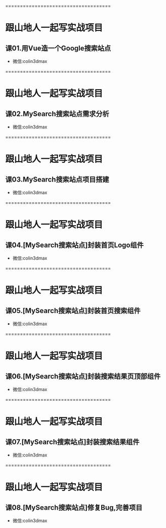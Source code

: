 ====================================

# 跟山地人一起写实战项目

## 课01.用Vue造一个Google搜索站点

* 微信:colin3dmax

====================================

# 跟山地人一起写实战项目

## 课02.MySearch搜索站点需求分析

* 微信:colin3dmax

====================================

# 跟山地人一起写实战项目

## 课03.MySearch搜索站点项目搭建

* 微信:colin3dmax

====================================

# 跟山地人一起写实战项目

## 课04.[MySearch搜索站点]封装首页Logo组件

* 微信:colin3dmax

====================================

# 跟山地人一起写实战项目

## 课05.[MySearch搜索站点]封装首页搜索组件

* 微信:colin3dmax

====================================

# 跟山地人一起写实战项目

## 课06.[MySearch搜索站点]封装搜索结果页顶部组件

* 微信:colin3dmax

====================================

# 跟山地人一起写实战项目

## 课07.[MySearch搜索站点]封装搜索结果组件

* 微信:colin3dmax

====================================

# 跟山地人一起写实战项目

## 课08.[MySearch搜索站点]修复Bug,完善项目

* 微信:colin3dmax





